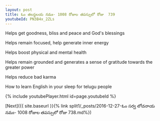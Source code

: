 ```yaml
---
layout: post
title: ఓం తలస్థలయ నమః- 1008 రోజుల తపస్సులో రోజు  739
youtubeId: PN3B4x_2ZLs
---
```

 
 
Helps get goodness, bliss and peace and God's blessings
 
Helps remain focused, help generate inner energy 
 
Helps boost physical and mental health 
 
Helps remain grounded and generates a sense of gratitude towards the greater power 
 
Helps reduce bad karma
 
How to learn English in your sleep for telugu people
 
 
 
 


{% include youtubePlayer.html id=page.youtubeId %}
 
[Next]({{ site.baseurl }}{% link split1/_posts/2016-12-27-ఓం సర్వ లోచనాయ నమః- 1008 రోజుల తపస్సులో రోజు  738.md%})
 
